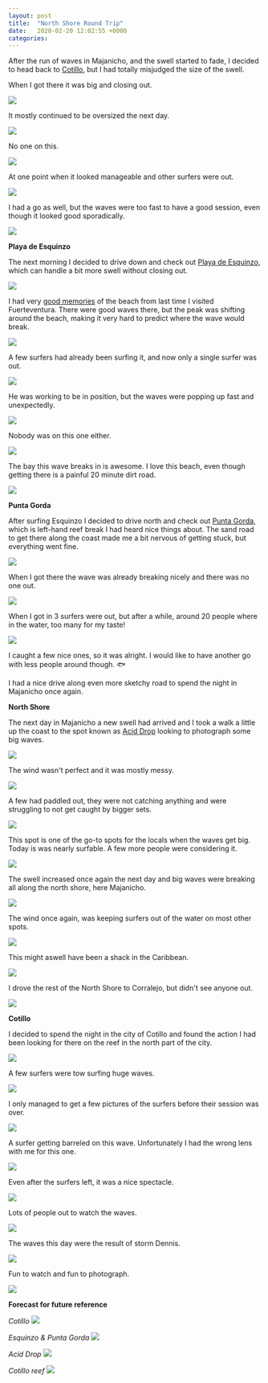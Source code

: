 ```yaml
---
layout: post
title:  "North Shore Round Trip"
date:   2020-02-20 12:02:55 +0000
categories:
---
```


After the run of waves in Majanicho, and the swell started to fade, I decided to head back to [Cotillo](https://surfermap.com/item/guide-surf-spot-el-cotillo/), but I had totally misjudged the size of the swell.

When I got there it was big and closing out.

![](/assets/20200220/IMG_5007_resized.JPG)

It mostly continued to be oversized the next day.

![](/assets/20200220/IMG_4989_resized.JPG)

No one on this.

![](/assets/20200220/IMG_4993_resized.JPG)

At one point when it looked manageable and other surfers were out.

![](/assets/20200220/IMG_5023_resized.JPG)

I had a go as well, but the waves were too fast to have a good session, even though it looked good sporadically.

![](/assets/20200220/IMG_5074_resized.JPG)

**Playa de Esquinzo**

The next morning I decided to drive down and check out [Playa de Esquinzo](https://surfermap.com/item/guide-surf-spot-esquinzo/), which can handle a bit more swell without closing out.

![](/assets/20200220/IMG_5119_resized.JPG)

I had very [good memories](https://www.instagram.com/p/1aiRZXza6H/) of the beach from last time I visited Fuerteventura. There were good waves there, but the peak was shifting around the beach, making it very hard to predict where the wave would break.

![](/assets/20200220/IMG_5141_resized.JPG)

A few surfers had already been surfing it, and now only a single surfer was out.

![](/assets/20200220/IMG_5129_resized.JPG)

He was working to be in position, but the waves were popping up fast and unexpectedly.

![](/assets/20200220/IMG_5142_resized.JPG)

Nobody was on this one either.

![](/assets/20200220/IMG_5143_resized.JPG)

The bay this wave breaks in is awesome. I love this beach, even though getting there is a painful 20 minute dirt road.

![](/assets/20200220/IMG_5151_resized.JPG)

**Punta Gorda**

After surfing Esquinzo I decided to drive north and check out [Punta Gorda](https://www.wannasurf.com/spot/Europe/Canary/Fuerte_Ventura/punta_gorda/index.html), which is left-hand reef break I had heard nice things about. The sand road to get there along the coast made me a bit nervous of getting stuck, but everything went fine.

![](/assets/20200220/IMG_5172_resized.JPG)

When I got there the wave was already breaking nicely and there was no one out.

![](/assets/20200220/IMG_5188_resized.JPG)

When I got in 3 surfers were out, but after a while, around 20 people where in the water, too many for my taste!

![](/assets/20200220/IMG_5181_resized.JPG)

I caught a few nice ones, so it was alright. I would like to have another go with less people around though. :fish:

I had a nice drive along even more sketchy road to spend the night in Majanicho once again.

**North Shore**

The next day in Majanicho a new swell had arrived and I took a walk a little up the coast to the spot known as [Acid Drop](https://www.wannasurf.com/spot/Europe/Canary/Fuerte_Ventura/Acid_Drop/index.html) looking to photograph some big waves.

![](/assets/20200220/IMG_5213_resized.JPG)

The wind wasn't perfect and it was mostly messy.

![](/assets/20200220/IMG_5205_resized.JPG)

A few had paddled out, they were not catching anything and were struggling to not get caught by bigger sets.

![](/assets/20200220/IMG_5220_resized.JPG)

This spot is one of the go-to spots for the locals when the waves get big. Today is was nearly surfable. A few more people were considering it.

![](/assets/20200220/IMG_5243_resized.JPG)

The swell increased once again the next day and big waves were breaking all along the north shore, here Majanicho.

![](/assets/20200220/IMG_5266_resized.JPG)

The wind once again, was keeping surfers out of the water on most other spots.

![](/assets/20200220/IMG_5295_resized.JPG)

This might aswell have been a shack in the Caribbean.

![](/assets/20200220/IMG_5279_resized.JPG)

I drove the rest of the North Shore to Corralejo, but didn't see anyone out.

![](/assets/20200220/IMG_5291_resized.JPG)

**Cotillo**

I decided to spend the night in the city of Cotillo and found the action I had been looking for there on the reef in the north part of the city.

![](/assets/20200220/IMG_5298_resized.JPG)

A few surfers were tow surfing huge waves.

![](/assets/20200220/IMG_5304_resized.JPG)

I only managed to get a few pictures of the surfers before their session was over.

![](/assets/20200220/IMG_5328_resized.JPG)

A surfer getting barreled on this wave. Unfortunately I had the wrong lens with me for this one.

![](/assets/20200220/IMG_5340_resized.JPG)

Even after the surfers left, it was a nice spectacle.

![](/assets/20200220/IMG_5349_resized.JPG)

Lots of people out to watch the waves.

![](/assets/20200220/IMG_5374_resized.JPG)

The waves this day were the result of storm Dennis.

![](/assets/20200220/IMG_5407_resized.JPG)

Fun to watch and fun to photograph.

![](/assets/20200220/IMG_5461_resized.JPG)

**Forecast for future reference**

*Cotillo*
![](/assets/20200220/cotillo-forecast.PNG)

*Esquinzo & Punta Gorda*
![](/assets/20200220/esquinzo-gorda-forecast.PNG)

*Acid Drop*
![](/assets/20200220/acid-drop.PNG)

*Cotillo reef*
![](/assets/20200220/cotillo-reef-forecast.PNG)

[jekyll]:https://jekyllrb.com/
[ruby-on-wheels]: https://ruby-on-wheels.github.io
